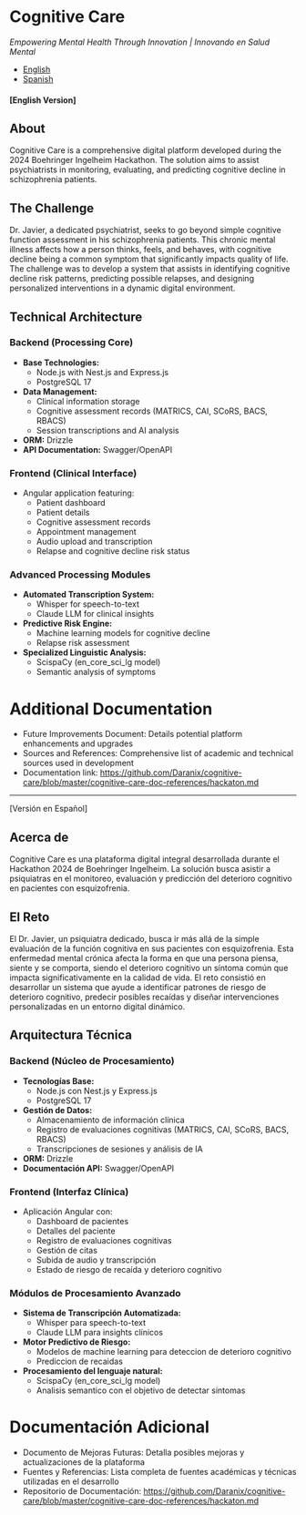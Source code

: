 # Cognitive Care

_Empowering Mental Health Through Innovation | Innovando en Salud Mental_

- [English](#english-version)
- [Spanish](#version-en-espanol)

#### [English Version]

## About
Cognitive Care is a comprehensive digital platform developed during the 2024 Boehringer Ingelheim Hackathon. The solution aims to assist psychiatrists in monitoring, evaluating, and predicting cognitive decline in schizophrenia patients.

## The Challenge
Dr. Javier, a dedicated psychiatrist, seeks to go beyond simple cognitive function assessment in his schizophrenia patients. This chronic mental illness affects how a person thinks, feels, and behaves, with cognitive decline being a common symptom that significantly impacts quality of life. The challenge was to develop a system that assists in identifying cognitive decline risk patterns, predicting possible relapses, and designing personalized interventions in a dynamic digital environment.

## Technical Architecture

### Backend (Processing Core)
- **Base Technologies:**
  - Node.js with Nest.js and Express.js
  - PostgreSQL 17
- **Data Management:**
  - Clinical information storage
  - Cognitive assessment records (MATRICS, CAI, SCoRS, BACS, RBACS)
  - Session transcriptions and AI analysis
- **ORM:** Drizzle
- **API Documentation:** Swagger/OpenAPI

### Frontend (Clinical Interface)
- Angular application featuring:
  - Patient dashboard
  - Patient details
  - Cognitive assessment records
  - Appointment management
  - Audio upload and transcription
  - Relapse and cognitive decline risk status

### Advanced Processing Modules
- **Automated Transcription System:**
  - Whisper for speech-to-text
  - Claude LLM for clinical insights
- **Predictive Risk Engine:**
  - Machine learning models for cognitive decline
  - Relapse risk assessment
- **Specialized Linguistic Analysis:**
  - ScispaCy (en_core_sci_lg model)
  - Semantic analysis of symptoms

# Additional Documentation

- Future Improvements Document: Details potential platform enhancements and upgrades
- Sources and References: Comprehensive list of academic and technical sources used in development
- Documentation link: <https://github.com/Daranix/cognitive-care/blob/master/cognitive-care-doc-references/hackaton.md>

---

[Versión en Español]

## Acerca de
Cognitive Care es una plataforma digital integral desarrollada durante el Hackathon 2024 de Boehringer Ingelheim. La solución busca asistir a psiquiatras en el monitoreo, evaluación y predicción del deterioro cognitivo en pacientes con esquizofrenia.

## El Reto
El Dr. Javier, un psiquiatra dedicado, busca ir más allá de la simple evaluación de la función cognitiva en sus pacientes con esquizofrenia. Esta enfermedad mental crónica afecta la forma en que una persona piensa, siente y se comporta, siendo el deterioro cognitivo un síntoma común que impacta significativamente en la calidad de vida. El reto consistió en desarrollar un sistema que ayude a identificar patrones de riesgo de deterioro cognitivo, predecir posibles recaídas y diseñar intervenciones personalizadas en un entorno digital dinámico.

## Arquitectura Técnica

### Backend (Núcleo de Procesamiento)
- **Tecnologías Base:**
  - Node.js con Nest.js y Express.js
  - PostgreSQL 17
- **Gestión de Datos:**
  - Almacenamiento de información clínica
  - Registro de evaluaciones cognitivas (MATRICS, CAI, SCoRS, BACS, RBACS)
  - Transcripciones de sesiones y análisis de IA
- **ORM:** Drizzle
- **Documentación API:** Swagger/OpenAPI

### Frontend (Interfaz Clínica)
- Aplicación Angular con:
  - Dashboard de pacientes
  - Detalles del paciente
  - Registro de evaluaciones cognitivas
  - Gestión de citas
  - Subida de audio y transcripción
  - Estado de riesgo de recaída y deterioro cognitivo

### Módulos de Procesamiento Avanzado
- **Sistema de Transcripción Automatizada:**
  - Whisper para speech-to-text
  - Claude LLM para insights clínicos
- **Motor Predictivo de Riesgo:**
  - Modelos de machine learning para deteccion de deterioro cognitivo
  - Prediccion de recaidas
- **Procesamiento del lenguaje natural:**
  - ScispaCy (en_core_sci_lg model)
  - Analisis semantico con el objetivo de detectar sintomas

# Documentación Adicional

- Documento de Mejoras Futuras: Detalla posibles mejoras y actualizaciones de la plataforma
- Fuentes y Referencias: Lista completa de fuentes académicas y técnicas utilizadas en el desarrollo
- Repositorio de Documentación: <https://github.com/Daranix/cognitive-care/blob/master/cognitive-care-doc-references/hackaton.md>